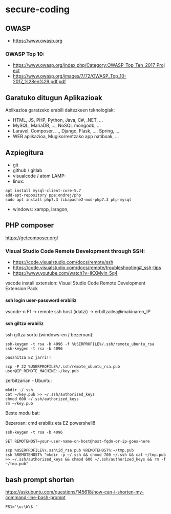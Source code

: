 # secure-coding

## OWASP

- https://www.owasp.org

### OWASP Top 10:

- https://www.owasp.org/index.php/Category:OWASP_Top_Ten_2017_Project
- https://www.owasp.org/images/7/72/OWASP_Top_10-2017_%28en%29.pdf.pdf


## Garatuko ditugun Aplikazioak

Aplikazioa garatzeko erabili daitezkeen teknologiak: 

- HTML, JS, PHP, Python, Java, C#, .NET, ... 
- MySQL, MariaDB, ..., NoSQL mongodb, ...
- Laravel, Composer, ..., Django, Flask, ..., Spring, ...
- WEB aplikazioa, Mugikorrentzako app natiboak, ...

## Azpiegitura

- git
- github / gitlab
- visualcode / atom
LAMP:
- linux: 
```
apt install mysql-client-core-5.7
add-apt-repository ppa:ondrej/php
sudo apt install php7.3 libapache2-mod-php7.3 php-mysql
```
- windows: xampp, laragon, 

## PHP composer

https://getcomposer.org/

### Visual Studio Code Remote Development through SSH:
- https://code.visualstudio.com/docs/remote/ssh
- https://code.visualstudio.com/docs/remote/troubleshooting#_ssh-tips
- https://www.youtube.com/watch?v=lKXMyln_5q4

vscode install extension: Visual Studio Code Remote Development Extension Pack

#### ssh login user-password erabiliz

vscode-n F1 -> remote ssh host (idatzi) -> erbiltzailea@makinaren_IP

#### ssh giltza erabiliz

ssh giltza sortu (windows-en / bezeroan):
```
ssh-keygen -t rsa -b 4096 -f %USERPROFILE%/.ssh/remote_ubuntu_rsa
ssh-keygen -t rsa -b 4096

pasahitza EZ jarri!!

scp -P 22 %USERPROFILE%/.ssh/remote_ubuntu_rsa.pub user@IP_REMOTE_MACHINE:~/key.pub
```

zerbitzarian - Ubuntu:
```
mkdir ~/.ssh
cat ~/key.pub >> ~/.ssh/authorized_keys
chmod 600 ~/.ssh/authorized_keys
rm ~/key.pub
```

Beste modu bat:

Bezeroan:
cmd erabiliz eta EZ powershell!!
```
ssh-keygen -t rsa -b 4096
```
```
SET REMOTEHOST=your-user-name-on-host@host-fqdn-or-ip-goes-here

scp %USERPROFILE%\.ssh\id_rsa.pub %REMOTEHOST%:~/tmp.pub
ssh %REMOTEHOST% "mkdir -p ~/.ssh && chmod 700 ~/.ssh && cat ~/tmp.pub >> ~/.ssh/authorized_keys && chmod 600 ~/.ssh/authorized_keys && rm -f ~/tmp.pub"
```

## bash prompt shorten

https://askubuntu.com/questions/145618/how-can-i-shorten-my-command-line-bash-prompt

```
PS1='\u:\W\$ '
```



